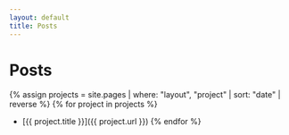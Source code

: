 ```yaml
---
layout: default
title: Posts
---
```


# Posts

{% assign projects = site.pages | where: "layout", "project" | sort: "date" | reverse %}
{% for project in projects %}
- [{{ project.title }}]({{ project.url }})
{% endfor %}

